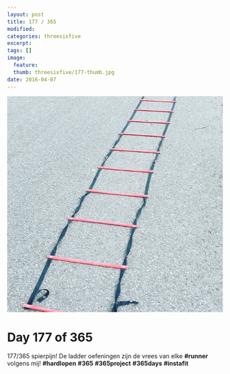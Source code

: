 ```yaml
---
layout: post
title: 177 / 365
modified:
categories: threesixfive
excerpt:
tags: []
image:
  feature: 
  thumb: threesixfive/177-thumb.jpg
date: 2016-04-07
---
```


![177](/images/threesixfive/177.jpg)

# Day 177 of 365

177/365 spierpijn! De ladder oefeningen zijn de vrees van elke **\#runner** volgens mij! **\#hardlopen** **\#365** **\#365project** **\#365days** **\#instafit**
